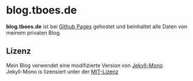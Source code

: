 # blog.tboes.de

**blog.tboes.de** ist bei [Github Pages](https://pages.github.com) gehostet und beinhaltet alle Daten von meinem privaten Blog.

## Lizenz

Mein Blog verwendet eine modifizierte Version von [Jekyll-Mono](https://github.com/AkshayAgarwal007/Jekyll-Mono)  
Jekyll-Mono is lizensiert unter der [MIT-Lizenz](https://github.com/AkshayAgarwal007/Jekyll-Mono/blob/master/LICENSE.txt)










  
